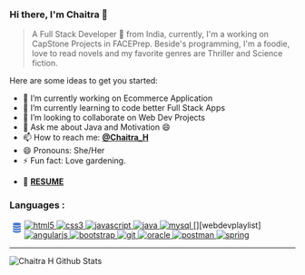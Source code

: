 ### Hi there, I'm Chaitra 👋

>A Full Stack Developer 🚀 from India, currently, I'm a working on CapStone Projects in FACEPrep. Beside's programming, I'm a foodie, love to read novels and my favorite genres are Thriller and Science fiction.


Here are some ideas to get you started:

- 🔭 I’m currently working on Ecommerce Application                                                  
- 🌱 I’m currently learning to code better Full Stack Apps
- 👯 I’m looking to collaborate on Web Dev Projects
- 💬 Ask me about Java and Motivation 😄
- 📫 How to reach me: <a href="linkedin.com/in/chaitra-h-choudar-b627b9188"><b>@Chaitra_H</b> </a> 
- 😄 Pronouns: She/Her
- ⚡ Fun fact: Love gardening.
  
 * 👔  <a href="https://www.canva.com/design/DAEM6bG-G9E/sL5QjYOEdRS4cPZsLdA18g/view?utm_content=DAEM6bG-G9E&utm_campaign=designshare&utm_medium=link&utm_source=sharebutton"><b>RESUME</b> </a> 


<h3 align="left">Languages :</h3>
<p align="left">
 <a href="https://www.w3.org/html/" target="_blank"> <img src="https://devicons.github.io/devicon/devicon.git/icons/html5/html5-original-wordmark.svg" alt="html5" width="40" height="40"/> </a> 
  <a href="https://www.w3schools.com/css/" target="_blank"> <img src="https://devicons.github.io/devicon/devicon.git/icons/css3/css3-original-wordmark.svg" alt="css3" width="40" height="40"/> </a> <a href="https://developer.mozilla.org/en-US/docs/Web/JavaScript" target="_blank"> <img src="https://devicons.github.io/devicon/devicon.git/icons/javascript/javascript-original.svg" alt="javascript" width="40" height="40"/> </a> <a href="https://www.java.com" target="_blank"> <img src="https://devicons.github.io/devicon/devicon.git/icons/java/java-original-wordmark.svg" alt="java" width="40" height="40"/> </a>
  <a href="https://www.mysql.com/" target="_blank"> <img src="https://devicons.github.io/devicon/devicon.git/icons/mysql/mysql-original-wordmark.svg" alt="mysql" width="40" height="40"/> </a>
  [<img align="left" alt="SQL" width="26px" src="https://raw.githubusercontent.com/github/explore/80688e429a7d4ef2fca1e82350fe8e3517d3494d/topics/sql/sql.png" />][webdevplaylist]
  <a href="https://angular.io" target="_blank"> <img src="https://devicons.github.io/devicon/devicon.git/icons/angularjs/angularjs-original.svg" alt="angularjs" width="40" height="40"/> </a> <a href="https://getbootstrap.com" target="_blank"> <img src="https://devicons.github.io/devicon/devicon.git/icons/bootstrap/bootstrap-plain.svg" alt="bootstrap" width="40" height="40"/> </a>  <a href="https://git-scm.com/" target="_blank"> <img src="https://www.vectorlogo.zone/logos/git-scm/git-scm-icon.svg" alt="git" width="40" height="40"/> </a> 
 <a href="https://www.oracle.com/" target="_blank"> <img src="https://devicons.github.io/devicon/devicon.git/icons/oracle/oracle-original.svg" alt="oracle" width="40" height="40"/> </a><a href="https://postman.com" target="_blank"> <img src="https://www.vectorlogo.zone/logos/getpostman/getpostman-icon.svg" alt="postman" width="40" height="40"/> </a> 
   <a href="https://spring.io/" target="_blank"> <img src="https://img.icons8.com/color/48/000000/spring-logo.png" alt="spring" width="40" height="40"/> </a>
 </p>
 
  ---
<img align="left" alt="Chaitra H Github Stats" src="https://github-readme-stats.vercel.app/api?username=Chaitra6&show_icons=true&hide_border=true"/>
<br/>
<br/>

  
  
 
 

